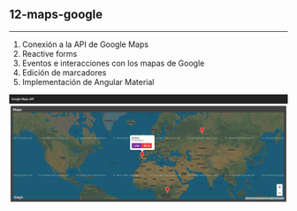 ## **12-maps-google**
---
1. Conexión a la API de Google Maps
2. Reactive forms
3. Eventos e interacciones con los mapas de Google
4. Edición de marcadores
5. Implementación de Angular Material

![Aplicación #12](./maps.png)